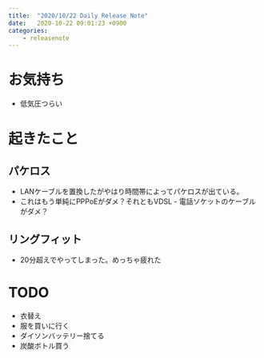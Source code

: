 ```yaml
---
title:  "2020/10/22 Daily Release Note"
date:   2020-10-22 09:01:23 +0900
categories:
	- releasenote
---
```


# お気持ち

* 低気圧つらい

# 起きたこと

 

## パケロス

* LANケーブルを置換したがやはり時間帯によってパケロスが出ている。
* これはもう単純にPPPoEがダメ？それともVDSL - 電話ソケットのケーブルがダメ？

## リングフィット

* 20分超えでやってしまった。めっちゃ疲れた

# TODO 

* 衣替え
* 服を買いに行く
* ダイソンバッテリー捨てる
* 炭酸ボトル買う